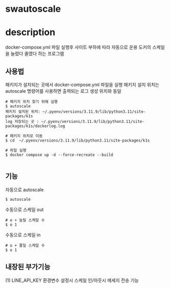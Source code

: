 # swautoscale 


# description 
docker-compose.yml 파일 실행후 사이트 부하에 따라 자동으로 운용 도커의 스케일을 늘렸다 줄였다 하는 프로그램 


## 사용법
패키지가 설치되는 곳에서 docker-compose.yml 파일을 실행 
패키지 설치 위치는 autoscale 명령어를 사용하면 출력되는 로그 생성 위치와 동일 

```
# 패키지 위치 찾기 위해 실행 
$ autoscale 
패키지 설치된 위치: ~/.pyenv/versions/3.11.9/lib/python3.11/site-packages/k1s
log 저장되는 곳 : ~/.pyenv/versions/3.11.9/lib/python3.11/site-packages/k1s/dockerlog.log

# 패키지 위치로 이동 
$ cd  ~/.pyenv/versions/3.11.9/lib/python3.11/site-packages/k1s

# 파일 실행 
$ docker compose up -d --force-recreate --build
 
```

## 기능 
자동으로 autoscale 

```
$ autoscale
```

수동으로 스케일 out 

```
# o + 늘릴 스케일 수 
$ o 1  

```

수동으로 스케일 in

```
# o + 줄일 스케일 수 
$ o 1  
```

## 내장된 부가기능 
(1) LINE_API_KEY  환경변수 설정시 스케일 인/아웃시 메세지 전송 기능 
 



